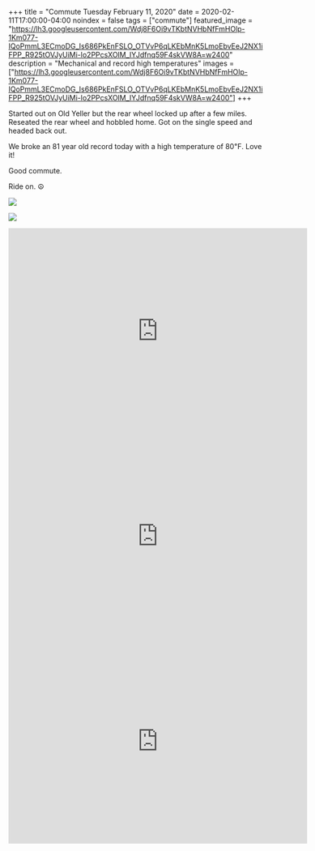 +++
title =  "Commute Tuesday February 11, 2020"
date = 2020-02-11T17:00:00-04:00
noindex = false
tags = ["commute"]
featured_image = "https://lh3.googleusercontent.com/Wdj8F6Oi9vTKbtNVHbNfFmHOlp-1Km077-IQoPmmL3ECmoDG_Is686PkEnFSLO_OTVvP6qLKEbMnK5LmoEbvEeJ2NX1iFPP_R925tOVJyUiMi-lo2PPcsXOlM_IYJdfnq59F4skVW8A=w2400"
description = "Mechanical and record high temperatures"
images = ["https://lh3.googleusercontent.com/Wdj8F6Oi9vTKbtNVHbNfFmHOlp-1Km077-IQoPmmL3ECmoDG_Is686PkEnFSLO_OTVvP6qLKEbMnK5LmoEbvEeJ2NX1iFPP_R925tOVJyUiMi-lo2PPcsXOlM_IYJdfnq59F4skVW8A=w2400"]
+++

Started out on Old Yeller but the rear wheel locked up after a few miles. Reseated the rear wheel and hobbled home. Got on the single speed and headed back out.

We broke an 81 year old record today with a high temperature of 80℉. Love it!

Good commute.

Ride on. ☮

<a href='https://lh3.googleusercontent.com/o-O42UFUOeQ5z4S1eqGPQDBZWIqE7uJp2ByymF8_9GzoFGvEYL8on9VvuyG7bCgVwCNU6NEi1TNfuhWTEzmk7QCobSUCfFQhKjnzh-XMStUlzCg80p7ZqGAZ3uqaaggOykTCVhwQFZI=w2400'><img src='https://lh3.googleusercontent.com/o-O42UFUOeQ5z4S1eqGPQDBZWIqE7uJp2ByymF8_9GzoFGvEYL8on9VvuyG7bCgVwCNU6NEi1TNfuhWTEzmk7QCobSUCfFQhKjnzh-XMStUlzCg80p7ZqGAZ3uqaaggOykTCVhwQFZI=w2400'></a>

<a href='https://lh3.googleusercontent.com/cRmlNuS-fkvYr0qiYK26d9RqQwl_NRLzABOmIKjaDV6Ijh3dQLaUvTbQlpO1AVcxoQI6HSUzPU-wu0kB1upIAHrQvwPsHoSKoP738ME1fmhW9FB8uLOLO6rLI8KeDk6O7ZhGsjsdf4w=w2400'><img src='https://lh3.googleusercontent.com/cRmlNuS-fkvYr0qiYK26d9RqQwl_NRLzABOmIKjaDV6Ijh3dQLaUvTbQlpO1AVcxoQI6HSUzPU-wu0kB1upIAHrQvwPsHoSKoP738ME1fmhW9FB8uLOLO6rLI8KeDk6O7ZhGsjsdf4w=w2400'></a>

<iframe height='405' width='590' frameborder='0' allowtransparency='true' scrolling='no' src='https://www.strava.com/activities/3090101361/embed/a5eab5b64c5add7b29839dbb56dc1cb6464b9f55'></iframe>

<iframe height='405' width='590' frameborder='0' allowtransparency='true' scrolling='no' src='https://www.strava.com/activities/3090223771/embed/1b899b40951b7eb32318bd568c5ba823dad9ee21'></iframe>

<iframe height='405' width='590' frameborder='0' allowtransparency='true' scrolling='no' src='https://www.strava.com/activities/3091935628/embed/89e59d8977c7dc334d65f613d70346ab94744029'></iframe>
